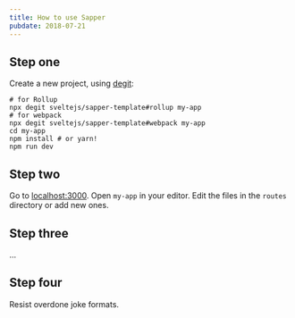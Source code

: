 ```yaml
---
title: How to use Sapper
pubdate: 2018-07-21
---
```


## Step one

Create a new project, using [degit](https://github.com/Rich-Harris/degit):

```
# for Rollup
npx degit sveltejs/sapper-template#rollup my-app
# for webpack
npx degit sveltejs/sapper-template#webpack my-app
cd my-app
npm install # or yarn!
npm run dev
```

## Step two

Go to [localhost:3000](http://localhost:3000). Open `my-app` in your editor. Edit the files in the `routes` directory or add new ones.

## Step three

...

## Step four

Resist overdone joke formats.